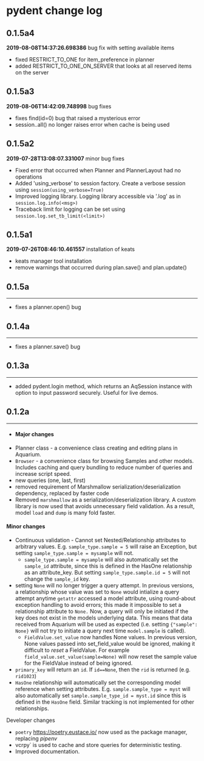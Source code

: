 # pydent change log
## 0.1.5a4
**2019-08-08T14:37:26.698386**
bug fix with setting available items

 - fixed RESTRICT_TO_ONE for item_preference in planner
 - added RESTRICT_TO_ONE_ON_SERVER that looks at all reserved items on the server


## 0.1.5a3
**2019-08-06T14:42:09.748998**
bug fixes

 - fixes find(id=0) bug that raised a mysterious error
 - session.<Model>.all() no longer raises error when cache is being used


## 0.1.5a2
**2019-07-28T13:08:07.331007**
minor bug fixes

 - Fixed error that occurred when Planner and PlannerLayout had no operations
 - Added 'using_verbose' to session factory. Create a verbose session using `session(using_verbose=True)`
 - Improved logging library. Logging library accessible via '<model>.log' as in `session.log.info(<msg>)`
 - Traceback limit for logging can be set using `session.log.set_tb_limit(<limit>)`


## 0.1.5a1
**2019-07-26T08:46:10.461557**
installation of keats

 - keats manager tool installation
 - remove warnings that occurred during plan.save() and plan.update()


## 0.1.5a
****


 - fixes a planner.open() bug


## 0.1.4a
****


 - fixes a planner.save() bug


## 0.1.3a
****


 - added pydent.login method, which returns an AqSession instance with option to input password securely. Useful for live demos.


## 0.1.2a
****


 - #### Major changes

* Planner class - a convenience class creating and editing plans in Aquarium.
* `Browser` - a convenience class for browsing Samples and other models. Includes caching and query bundling to reduce
number of queries and increase script speed.
* new queries (one, last, first)
* removed requirement of Marshmallow serialization/deserialization dependency, replaced by faster code
* Removed `marshmallow` as a serialization/deserialization library. A custom library is now used that avoids unnecessary
field validation. As a result, model `load` and `dump` is many fold faster.

#### Minor changes

* Continuous validation - Cannot set Nested/Relationship attributes to arbitrary values. E.g. `sample_type.sample = 5` will raise an Exception, but setting `sample_type.sample = mysample` will not.
  * `sample_type.sample = mysample` will also automatically set the `sample_id` attribute, since this is defined in the HasOne relationship as an attribute_key. But setting `sample_type.sample.id = 5` will not change the `sample_id` key.
* setting `None` will no longer trigger a query attempt. In previous versions, a relationship whose value was set to `None` would intialize a query attempt anytime `getattr` accessed a model attribute, using round-about exception handling to avoid errors; this made it impossible to set a relationship attribute to `None.` Now, a query will only be initiated if the key does not exist in the models underlying data. This means that data received from Aquarium will be used as expected (i.e. setting `{"sample": None}` will not try to initiate a query next time `model.sample` is called).
  * `FieldValue.set_value` now handles None values. In previous version, None values passed into set_field_value would be ignored, making it difficult to *reset* a FieldValue. For example `field_value.set_value(sample=None)` will now reset the sample value for the FieldValue instead of being ignored.
* `primary_key` will return an `id`. If `id==None`, then the `rid` is returned (e.g. `rid1023`)
* `HasOne` relationship will automatically set the corresponding model reference when setting attributes. E.g. `sample.sample_type = myst` will also automatically set `sample.sample_type_id = myst.id` since this is defined in the `HasOne` field. Similar tracking is not implemented for other relationships.

Developer changes

* `poetry` https://poetry.eustace.io/ now used as the package manager, replacing *pipenv*
* vcrpy` is used to cache and store queries for deterministic testing.
* Improved documentation.
